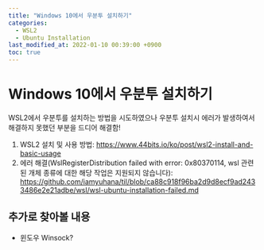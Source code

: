```yaml
---
title: "Windows 10에서 우분투 설치하기"
categories:
  - WSL2
  - Ubuntu Installation
last_modified_at: 2022-01-10 00:39:00 +0900
toc: true
---
```

# Windows 10에서 우분투 설치하기
WSL2에서 우분투를 설치하는 방법을 시도하였으나 우분투 설치시 에러가 발생하여서 해결하지 못했던 부분을 드디어 해결함!

1. WSL2 설치 및 사용 방법: https://www.44bits.io/ko/post/wsl2-install-and-basic-usage
2. 에러 해결(WslRegisterDistribution failed with error: 0x80370114, wsl 관련된 개체 종류에 대한 해당 작업은 지원되지 않습니다): https://github.com/iamyuhana/til/blob/ca88c918f96ba2d9d8ecf9ad2433486e2e21adbe/wsl/wsl-ubuntu-installation-failed.md

## 추가로 찾아볼 내용
+ 윈도우 Winsock?
